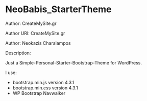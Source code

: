 # NeoBabis_StarterTheme
Author: CreateMySite.gr

Author URI: CreateMySite.gr

Author: Neokazis Charalampos

Description:

Just a Simple-Personal-Starter-Bootstrap-Theme for WordPress.

I use:
- bootstrap.min.js version 4.3.1
- bootstrap.min.css version 4.3.1
- WP Bootstrap Navwalker
